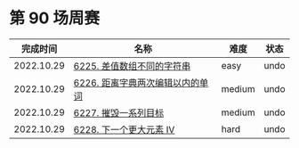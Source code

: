# 第 90 场周赛

**完成时间**|**名称**|**难度**|**状态**
------------|--------|--------|--------
2022.10.29|[6225. 差值数组不同的字符串](./6225.%20差值数组不同的字符串)|easy|undo
2022.10.29|[6226. 距离字典两次编辑以内的单词](./6226.%20距离字典两次编辑以内的单词)|medium|undo
2022.10.29|[6227. 摧毁一系列目标](./6227.%20摧毁一系列目标)|medium|undo
2022.10.29|[6228. 下一个更大元素 IV](./6228.%20下一个更大元素%20IV)|hard|undo
